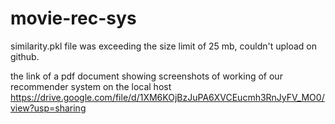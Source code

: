 # movie-rec-sys
similarity.pkl file was exceeding the size limit of 25 mb, couldn't upload on github.

the link of a pdf document showing screenshots of working of our recommender system on the local host
https://drive.google.com/file/d/1XM6KOjBzJuPA6XVCEucmh3RnJyFV_MO0/view?usp=sharing

